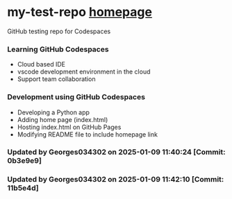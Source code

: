 # my-test-repo  <a href="https://georges034302.github.io/my-test-repo-workflow-setup/">homepage</a>
GitHub testing repo for Codespaces

### Learning GitHub Codespaces
* Cloud based IDE
* vscode development environment in the cloud
* Support team collaboration

### Development using GitHub Codespaces
* Developing a Python app
* Adding home page (index.html)
* Hosting index.html on GitHub Pages
* Modifying README file to include homepage link

### Updated by Georges034302 on 2025-01-09 11:40:24 [Commit: 0b3e9e9]
### Updated by Georges034302 on 2025-01-09 11:42:10 [Commit: 11b5e4d]
